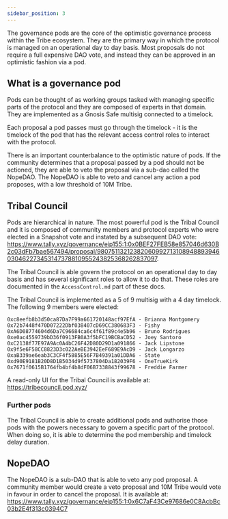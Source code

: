 ```yaml
---
sidebar_position: 3
---
```


The governance pods are the core of the optimistic governance process within the Tribe ecosystem. They are the primary way in which the protocol is managed on an operational day to day basis. Most proposals do not require a full expensive DAO vote, and instead they can be approved in an optimistic fashion via a pod.

## What is a governance pod
Pods can be thought of as working groups tasked with managing specific parts of the protocol and they are composed of experts in that domain. They are implemented as a Gnosis Safe multisig connected to a timelock. 

Each proposal a pod passes must go through the timelock - it is the timelock of the pod that has the relevant access control roles to interact with the protocol. 

There is an important counterbalance to the optimistic nature of pods. If the community determines that a proposal passed by a pod should not be actioned, they are able to veto the proposal via a sub-dao called the NopeDAO. The NopeDAO is able to veto and cancel any action a pod proposes, with a low threshold of 10M Tribe. 

## Tribal Council
Pods are hierarchical in nature. The most powerful pod is the Tribal Council and it is composed of community members and protocol experts who were elected in a Snapshot vote and instated by a subsequent DAO vote: https://www.tally.xyz/governance/eip155:1:0x0BEF27FEB58e857046d630B2c03dFb7bae567494/proposal/98075113212382060992713108948893946030462273453147378810955243825368262837097. 

The Tribal Council is able govern the protocol on an operational day to day basis and has several significant roles to allow it to do that. These roles are documented in the `AccessControl.md` part of these docs. 

The Tribal Council is implemented as a 5 of 9 multisig with a 4 day timelock. The following 9 members were elected:

```
0xc8eefb8b3d50ca87Da7F99a661720148acf97EfA - Brianna Montgomery
0x72b7448f470D07222Dbf038407cD69CC380683F3 - Fishy 
0xA6D08774604d6Da7C96684ca6c4f61f89c4e5b96 - Bruno Rodrigues 
0xe0ac4559739bD36f0913FB0A3f5bFC19BCBaCD52 - Joey Santoro
0xC2138f77E97A9Ac0A4bC26F42D80D29D1a091866 - Jack Lipstone
0x9f5e6F58CC8823D3c022AeBE3942EeF689E9AcD9 - Jack Longarzo 
0xaB339ae6eab3C3CF4f5885E56F7B49391a01DDA6 - State
0xd90E9181B20D8D1B5034d9f5737804Da182039F6 - OneTrueKirk 
0x7671f0615B1764fb4bf4b8dF06B7338843f99678 - Freddie Farmer
```

A read-only UI for the Tribal Council is available at: https://tribecouncil.pod.xyz/ 

### Further pods
The Tribal Council is able to create additional pods and authorise those pods with the powers necessary to govern a specific part of the protocol. When doing so, it is able to determine the pod membership and timelock delay duration.

## NopeDAO
The NopeDAO is a sub-DAO that is able to veto any pod proposal. A community member would create a veto proposal and 10M Tribe would vote in favour in order to cancel the proposal. It is available at: https://www.tally.xyz/governance/eip155:1:0x6C7aF43Ce97686e0C8AcbBc03b2E4f313c0394C7 
